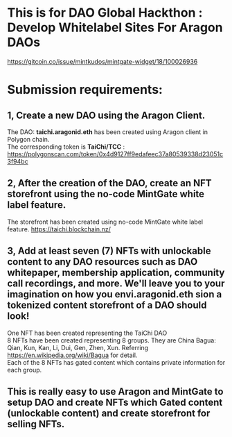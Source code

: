 # This is for DAO Global Hackthon : Develop Whitelabel Sites For Aragon DAOs  
https://gitcoin.co/issue/mintkudos/mintgate-widget/18/100026936  
  
# Submission requirements:
## 1, Create a new DAO using the Aragon Client.
The DAO: **taichi.aragonid.eth** has been created using Aragon client in Polygon chain.  
The corresponding token is **TaiChi/TCC** : https://polygonscan.com/token/0x4d9127ff9edafeec37a80539338d23051c3f94bc  

## 2, After the creation of the DAO, create an NFT storefront using the no-code MintGate white label feature.
The storefront has been created using no-code MintGate white label feature. https://taichi.blockchain.nz/  

## 3, Add at least seven (7) NFTs with unlockable content to any DAO resources such as DAO whitepaper, membership application, community call recordings, and more. We'll leave you to your imagination on how you envi.aragonid.eth sion a tokenized content storefront of a DAO should look!
One NFT has been created representing the TaiChi DAO  
8 NFTs have been created representing 8 groups. They are China Bagua: Qian, Kun, Kan, Li, Dui, Gen, Zhen, Xun. Referring https://en.wikipedia.org/wiki/Bagua for detail.  
Each of the 8 NFTs has gated content which contains private information for each group.  
  
   
   
## This is really easy to use Aragon and MintGate to setup DAO and create NFTs which Gated content (unlockable content) and create storefront for selling NFTs.
